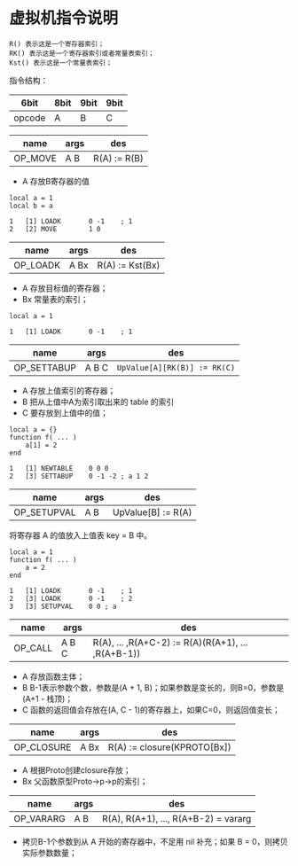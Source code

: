 # 虚拟机指令说明

```
R() 表示这是一个寄存器索引；
RK() 表示这是一个寄存器索引或者常量表索引；
Kst() 表示这是一个常量表索引；
```

指令结构：

| 6bit   | 8bit | 9bit | 9bit |
| ------ | ---- | ---- | ---- |
| opcode | A    | B    | C    |



| name    | args | des          |
| ------- | ---- | ------------ |
| OP_MOVE | A B  | R(A) := R(B) |

- A 存放B寄存器的值

```
local a = 1
local b = a

1	[1]	LOADK    	0 -1	; 1
2	[2]	MOVE     	1 0
```

| name     | args | des             |
| -------- | ---- | --------------- |
| OP_LOADK | A Bx | R(A) := Kst(Bx) |

- A 存放目标值的寄存器；
- Bx 常量表的索引；

```
local a = 1

1	[1]	LOADK    	0 -1	; 1
```

| name        | args  | des                          |
| ----------- | ----- | ---------------------------- |
| OP_SETTABUP | A B C | `UpValue[A][RK(B)] := RK(C)` |

- A 存放上值索引的寄存器；
- B 把从上值中A为索引取出来的 table 的索引
- C 要存放到上值中的值；

```
local a = {}
function f( ... )
	a[1] = 2
end

1	[1]	NEWTABLE 	0 0 0
2	[3]	SETTABUP 	0 -1 -2	; a 1 2
```



| name        | args | des                |
| ----------- | ---- | ------------------ |
| OP_SETUPVAL | A B  | UpValue[B] := R(A) |

将寄存器 A 的值放入上值表 key = B 中。

```
local a = 1
function f( ... )
	a = 2
end

1	[1]	LOADK    	0 -1	; 1
2	[3]	LOADK    	0 -1	; 2
3	[3]	SETUPVAL 	0 0	; a
```



| name    | args  | des                                      |
| ------- | ----- | ---------------------------------------- |
| OP_CALL | A B C | R(A), ... ,R(A+C-2) := R(A)(R(A+1), ... ,R(A+B-1)) |

- A 存放函数主体；
- B B-1表示参数个数，参数是(A + 1, B)；如果参数是变长的，则B=0，参数是(A+1 - 栈顶)；
- C 函数的返回值会存放在(A, C - 1)的寄存器上，如果C=0，则返回值变长；

| name       | args | des                         |
| ---------- | ---- | --------------------------- |
| OP_CLOSURE | A Bx | R(A) := closure(KPROTO[Bx]) |

- A 根据Proto创建closure存放；
- Bx 父函数原型Proto->p->p的索引；


| name      | args | des                                  |
| --------- | ---- | ------------------------------------ |
| OP_VARARG | A B  | R(A), R(A+1), ..., R(A+B-2) = vararg |

- 拷贝B-1个参数到从 A 开始的寄存器中，不足用 nil 补充；如果 B = 0，则拷贝实际参数数量；